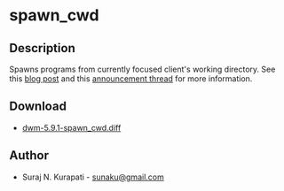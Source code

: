 # spawn_cwd

## Description

Spawns programs from currently focused client's working directory.  See this
[blog post](http://snk.tuxfamily.org/log/dwm-spawn-cwd-patch.html) and this
[announcement thread](http://thread.gmane.org/gmane.comp.misc.suckless/7959)
for more information.

## Download

 * [dwm-5.9.1-spawn_cwd.diff](dwm-5.9.1-spawn_cwd.diff)

## Author

 * Suraj N. Kurapati - <sunaku@gmail.com>
